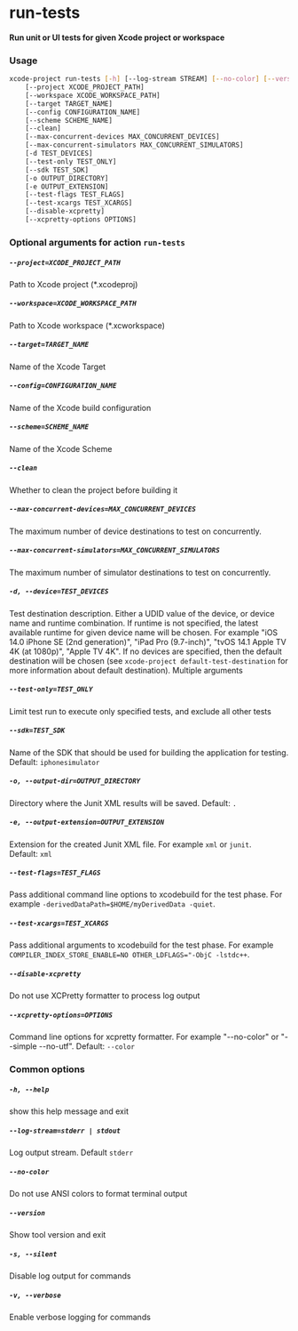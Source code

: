 
run-tests
=========


**Run unit or UI tests for given Xcode project or workspace**
### Usage
```bash
xcode-project run-tests [-h] [--log-stream STREAM] [--no-color] [--version] [-s] [-v]
    [--project XCODE_PROJECT_PATH]
    [--workspace XCODE_WORKSPACE_PATH]
    [--target TARGET_NAME]
    [--config CONFIGURATION_NAME]
    [--scheme SCHEME_NAME]
    [--clean]
    [--max-concurrent-devices MAX_CONCURRENT_DEVICES]
    [--max-concurrent-simulators MAX_CONCURRENT_SIMULATORS]
    [-d TEST_DEVICES]
    [--test-only TEST_ONLY]
    [--sdk TEST_SDK]
    [-o OUTPUT_DIRECTORY]
    [-e OUTPUT_EXTENSION]
    [--test-flags TEST_FLAGS]
    [--test-xcargs TEST_XCARGS]
    [--disable-xcpretty]
    [--xcpretty-options OPTIONS]
```
### Optional arguments for action `run-tests`

##### `--project=XCODE_PROJECT_PATH`


Path to Xcode project (\*.xcodeproj)
##### `--workspace=XCODE_WORKSPACE_PATH`


Path to Xcode workspace (\*.xcworkspace)
##### `--target=TARGET_NAME`


Name of the Xcode Target
##### `--config=CONFIGURATION_NAME`


Name of the Xcode build configuration
##### `--scheme=SCHEME_NAME`


Name of the Xcode Scheme
##### `--clean`


Whether to clean the project before building it
##### `--max-concurrent-devices=MAX_CONCURRENT_DEVICES`


The maximum number of device destinations to test on concurrently.
##### `--max-concurrent-simulators=MAX_CONCURRENT_SIMULATORS`


The maximum number of simulator destinations to test on concurrently.
##### `-d, --device=TEST_DEVICES`


Test destination description. Either a UDID value of the device, or device name and runtime combination. If runtime is not specified, the latest available runtime for given device name will be chosen. For example "iOS 14.0 iPhone SE (2nd generation)", "iPad Pro (9.7-inch)", "tvOS 14.1 Apple TV 4K (at 1080p)", "Apple TV 4K". If no devices are specified, then the default destination will be chosen (see `xcode-project default-test-destination` for more information about default destination). Multiple arguments
##### `--test-only=TEST_ONLY`


Limit test run to execute only specified tests, and exclude all other tests
##### `--sdk=TEST_SDK`


Name of the SDK that should be used for building the application for testing. Default:&nbsp;`iphonesimulator`
##### `-o, --output-dir=OUTPUT_DIRECTORY`


Directory where the Junit XML results will be saved. Default:&nbsp;`.`
##### `-e, --output-extension=OUTPUT_EXTENSION`


Extension for the created Junit XML file. For example `xml` or `junit`. Default:&nbsp;`xml`
##### `--test-flags=TEST_FLAGS`


Pass additional command line options to xcodebuild for the test phase. For example `-derivedDataPath=$HOME/myDerivedData -quiet`.
##### `--test-xcargs=TEST_XCARGS`


Pass additional arguments to xcodebuild for the test phase. For example `COMPILER_INDEX_STORE_ENABLE=NO OTHER_LDFLAGS="-ObjC -lstdc++`.
##### `--disable-xcpretty`


Do not use XCPretty formatter to process log output
##### `--xcpretty-options=OPTIONS`


Command line options for xcpretty formatter. For example "--no-color" or "--simple  --no-utf". Default:&nbsp;`--color`
### Common options

##### `-h, --help`


show this help message and exit
##### `--log-stream=stderr | stdout`


Log output stream. Default `stderr`
##### `--no-color`


Do not use ANSI colors to format terminal output
##### `--version`


Show tool version and exit
##### `-s, --silent`


Disable log output for commands
##### `-v, --verbose`


Enable verbose logging for commands